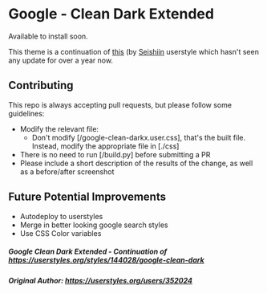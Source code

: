 # Google - Clean Dark Extended

Available to install soon.

This theme is a continuation of [this](https://userstyles.org/styles/144028/google-clean-dark)
(by [Seishiin](https://userstyles.org/users/352024) userstyle which hasn't seen any update for over a year now.


## Contributing

This repo is always accepting pull requests, but please follow some guidelines:
 - Modify the relevant file:
   - Don't modify [/google-clean-darkx.user.css], that's the built file. Instead, modify the appropriate file in [./css]
 - There is no need to run [/build.py] before submitting a PR
 - Please include a short description of the results of the change, as well as a before/after screenshot

## Future Potential Improvements
 - Autodeploy to userstyles
 - Merge in better looking google search styles
 - Use CSS Color variables


##### Google Clean Dark Extended - Continuation of https://userstyles.org/styles/144028/google-clean-dark
##### Original Author: https://userstyles.org/users/352024
